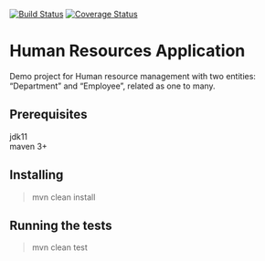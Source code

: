   [![Build Status](https://travis-ci.org/brest-java-course-summer-2019/aliaksandr-fedasiuk.svg?branch=master)](https://travis-ci.org/brest-java-course-summer-2019/aliaksandr-fedasiuk)
  [![Coverage Status](https://coveralls.io/repos/github/brest-java-course-summer-2019/aliaksandr-fedasiuk/badge.svg)](https://coveralls.io/github/brest-java-course-summer-2019/aliaksandr-fedasiuk)
  
  # Human Resources Application

  Demo project for Human resource management with two entities: “Department” and “Employee”, related as one to many.
    
  ## Prerequisites
    
  jdk11  
  maven 3+  
  
  ## Installing  
  > mvn clean install  
  
  ## Running the tests  
  > mvn clean test  
  
